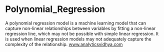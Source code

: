 # Polynomial_Regression
A polynomial regression model is a machine learning model that can capture non-linear relationships between variables by fitting a non-linear regression line, which may not be possible with simple linear regression. It is used when linear regression models may not adequately capture the complexity of the relationship. www.analyticsvidhya.com
